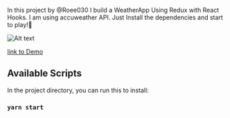In this project by @Roee030 I build a WeatherApp Using Redux with React Hooks.
I am using accuweather API.
Just Install the dependencies and start to play!🎉

![Alt text](https://i.ibb.co/VDxsz7L/Leather-Universal-Car-Steering-wheel-Cover-38-CM-Car-styling-Sport-Auto-Steering-Wheel-Covers-Anti-S.png "Optional title")

[link to Demo](https://roee-weather-app.herokuapp.com/favorite)

## Available Scripts

In the project directory, you can run this to install:

### `yarn start`



